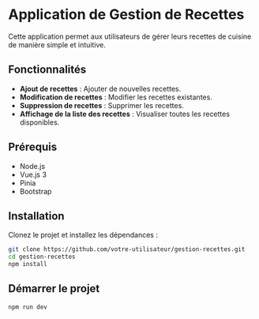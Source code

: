 # Application de Gestion de Recettes

Cette application permet aux utilisateurs de gérer leurs recettes de cuisine de manière simple et intuitive.

## Fonctionnalités

- **Ajout de recettes** : Ajouter de nouvelles recettes.
- **Modification de recettes** : Modifier les recettes existantes.
- **Suppression de recettes** : Supprimer les recettes.
- **Affichage de la liste des recettes** : Visualiser toutes les recettes disponibles.

## Prérequis

- Node.js
- Vue.js 3
- Pinia
- Bootstrap

## Installation

Clonez le projet et installez les dépendances :

```bash
git clone https://github.com/votre-utilisateur/gestion-recettes.git
cd gestion-recettes
npm install
```

## Démarrer le projet

```bash
npm run dev
```